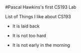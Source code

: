 #Pascal Hawkins's first CS193 Lab

List of Things I like about CS193

- It is laid back

- It is not too hard

- It is not early in the morning
